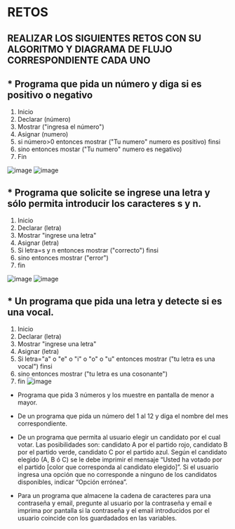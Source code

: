 # RETOS
## REALIZAR LOS SIGUIENTES RETOS CON SU ALGORITMO Y DIAGRAMA DE FLUJO CORRESPONDIENTE CADA UNO 

## * Programa que pida un número y diga si es positivo o negativo
1. Inicio
2. Declarar (número)
3. Mostrar ("ingresa el número")
4. Asignar (numero)
5. si número>0 entonces mostrar ("Tu numero" numero es positivo) finsi
6. sino entonces mostar ("Tu numero" numero es negativo)
7. Fin

![image](https://user-images.githubusercontent.com/104279687/167274478-74fdaa47-adfa-479a-890d-25c463db9c9e.png)
![image](https://user-images.githubusercontent.com/104279687/167274488-778c01f2-1fa0-48b1-bbf3-11388c58018a.png)


## * Programa que solicite se ingrese una letra y sólo permita introducir los caracteres s y n.
1. Inicio
2. Declarar (letra)
3. Mostrar "ingrese una letra"
4. Asignar (letra)
5. Si letra=s y n entonces mostrar ("correcto") finsi
6. sino entonces mostrar ("error")
7. fin

![image](https://user-images.githubusercontent.com/104279687/167275140-c2d39cc1-c57c-411c-95f4-b2534eea0384.png)
![image](https://user-images.githubusercontent.com/104279687/167275126-010ec58e-1a54-45b1-921b-bef7db45f647.png)


## * Un programa que pida una letra y detecte si es una vocal. 
1. Inicio
2. Declarar (letra)
3. Mostrar "ingrese una letra"
4. Asignar (letra)
5. Si letra="a" o "e" o "i" o "o" o "u" entonces mostrar ("tu letra es una vocal") finsi
6. sino entonces mostrar ("tu letra es una cosonante")
7. fin
![image](https://user-images.githubusercontent.com/104279687/167275310-d099fb2f-841e-4742-9b98-4ba397db4eb9.png)


* Programa que pida 3 números y los muestre en pantalla de menor a mayor.  


* De un programa que pida un número del 1 al 12 y diga el nombre del mes correspondiente.


* De un programa que permita al usuario elegir un candidato por el cual votar. Las posibilidades son: candidato A por el partido rojo, candidato B por el partido verde, candidato C por el partido azul. Según el candidato elegido (A, B ó C) se le debe imprimir el mensaje “Usted ha votado por el partido [color que corresponda al candidato elegido]”. Si el usuario ingresa una opción que no corresponde a ninguno de los candidatos disponibles, indicar “Opción errónea”.

* Para un programa que almacene la cadena de caracteres para una contraseña y email, pregunte al usuario por la contraseña y email e imprima por pantalla si la contraseña y el email introducidos por el usuario coincide con los guardadados en las variables.
